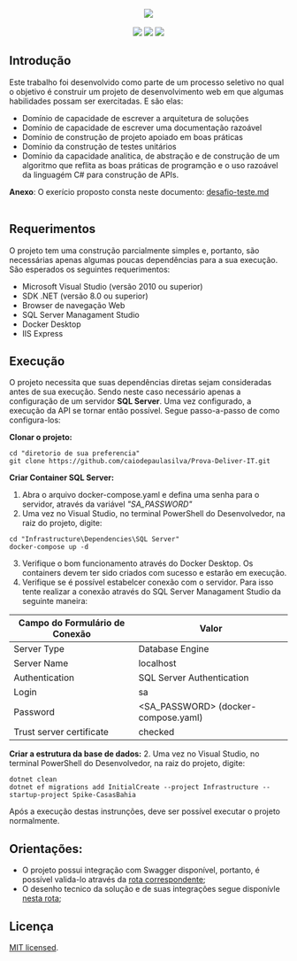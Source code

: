 <p align="center">    
  <img src="https://github.com/caiodepaulasilva/Spike-Verity-BancoCarrefour/assets/36136627/1d20b966-01c2-49c8-9b1c-f3ebfe59d6c1"/>  
  <br><br>
  <img src="https://img.shields.io/badge/status-work%20in%20progress-red?style=for-the-badge"/>  
  <img src="https://img.shields.io/badge/.NET-5C2D91?style=for-the-badge&logo=.net&logoColor=white"/>  
  <img src="https://img.shields.io/badge/c%23-%23239120.svg?style=for-the-badge&logo=c-sharp&logoColor=white"/>    
</p>

## Introdução

Este trabalho foi desenvolvido como parte de um processo seletivo no qual o objetivo é construir um projeto de desenvolvimento web em que algumas habilidades possam ser exercitadas. E são elas:
- Domínio de capacidade de escrever a arquitetura de soluções
- Domínio de capacidade de escrever uma documentação razoável
- Domínio de construção de projeto apoiado em boas práticas
- Domínio da construção de testes unitários
- Domínio da capacidade analitica, de abstração e de construção de um algoritmo que reflita as boas práticas de programção e o uso razoável da linguagém C# para construção de APIs.

**Anexo**: O exerício proposto consta neste documento: [desafio-teste.md](https://github.com/caiodepaulasilva/Spike-Verity-BancoCarrefour/files/15140171/desafio-teste.md)
<br><br>


## Requerimentos


 O projeto tem uma construção parcialmente simples e, portanto, são necessárias apenas algumas poucas dependências para a sua execução. São esperados os seguintes requerimentos:

- Microsoft Visual Studio (versão 2010 ou superior)
- SDK .NET (versão 8.0 ou superior)
- Browser de navegação Web
- SQL Server Managament Studio
- Docker Desktop
- IIS Express

## Execução
O projeto necessita que suas dependências diretas sejam consideradas antes de sua execução. Sendo neste caso necessário apenas a configuração de um servidor **SQL Server**.  Uma vez configurado, a execução da API se tornar então possível. Segue passo-a-passo de como configura-los:

**Clonar o projeto:**
```
cd "diretorio de sua preferencia"
git clone https://github.com/caiodepaulasilva/Prova-Deliver-IT.git
```
**Criar Container SQL Server:**
1. Abra o arquivo docker-compose.yaml e defina uma senha para o servidor, através da variável *"SA_PASSWORD"*
2. Uma vez no Visual Studio, no terminal PowerShell do Desenvolvedor, na raiz do projeto, digite:
```
cd "Infrastructure\Dependencies\SQL Server"
docker-compose up -d
```
3. Verifique o bom funcionamento através do Docker Desktop. Os containers devem ter sido criados com sucesso e estarão em execução.
4. Verifique se é possível estabelcer conexão com o servidor. Para isso tente realizar a conexão através do SQL Server Managament Studio da seguinte maneira:

| Campo do Formulário de Conexão | Valor                               |
| ------------------------------ | ----------------------------------- |
| Server Type                    | Database Engine                     |
| Server Name                    | localhost                           |
| Authentication                 | SQL Server Authentication           |
| Login                          | sa                                  |
| Password                       | <SA_PASSWORD> (docker-compose.yaml) |
| Trust server certificate       | checked                             |

**Criar a estrutura da base de dados:**
2. Uma vez no Visual Studio, no terminal PowerShell do Desenvolvedor, na raiz do projeto, digite:
```
dotnet clean
dotnet ef migrations add InitialCreate --project Infrastructure --startup-project Spike-CasasBahia
```
Após a execução destas instrunções, deve ser possível executar o projeto normalmente.

## Orientações:
- O projeto possui integração com Swagger disponível, portanto, é possível valida-lo através da [rota correspondente](https://localhost:7182/swagger/index.html);
- O desenho tecnico da solução e de suas integrações segue disponívle [nesta rota]();

## Licença

[MIT licensed](./LICENSE).
